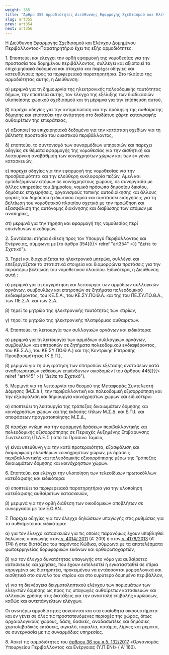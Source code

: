 ```yaml
---
weight: 355
title: "Άρθρο 355 Αρμοδιότητες Διεύθυνσης Εφαρμογής Σχεδιασμού και Ελέγχου Δομημένου Περιβάλλοντος-Παρατηρητήριο"
slug: art355
prev: art354
next: art356
---
```


Η Διεύθυνση Εφαρμογής Σχεδιασμού και Ελέγχου Δομημένου Περιβάλλοντος-Παρατηρητήριο έχει τις εξής αρμοδιότητες:

1\. Εποπτεύει και ελέγχει την ορθή εφαρμογή της νομοθεσίας για την προστασία του δομημένου περιβάλλοντος, συλλέγει και αξιοποιεί τα επιχειρησιακά δεδομένα και στοιχεία και παρέχει οδηγίες και κατευθύνσεις προς τα περιφερειακά παρατηρητήρια. Στο πλαίσιο της αρμοδιότητας αυτής, η Διεύθυνση:

α) μεριμνά για τη δημιουργία της ηλεκτρονικής πολεοδομικής ταυτότητας δήμων, την εποπτεία αυτής, τον έλεγχο της εξέλιξης των διαδικασιών υλοποίησης χωρικού σχεδιασμού και τη μέριμνα για την επίσπευση αυτού,

β) παρέχει οδηγίες για την αντιμετώπιση και την πρόληψη της αυθαίρετης δόμησης και εποπτεύει την ανάρτηση στο διαδίκτυο χάρτη καταγραφής αυθαιρέτων της επικράτειας,

γ) αξιοποιεί τα επιχειρησιακά δεδομένα για την κατάρτιση σχεδίων για τη βέλτιστη προστασία του οικιστικού περιβάλλοντος,

δ) εποπτεύει το συντονισμό των συναρμόδιων υπηρεσιών και παρέχει οδηγίες σε θέματα εφαρμογής της νομοθεσίας για την αισθητική και λειτουργική αναβάθμιση των κοινόχρηστων χώρων και των εν γένει κατασκευών,

ε) παρέχει οδηγίες για την εφαρμογή της νομοθεσίας για την προσβασιμότητα και την ελεύθερη κυκλοφορία πεζών, ΑμεΑ και εμποδιζόμενων ατόμων σε κοινόχρηστους χώρους, σε συνεργασία με άλλες υπηρεσίες του Δημοσίου, νομικά πρόσωπα δημοσίου δικαίου, δημόσιες επιχειρήσεις, οργανισμούς τοπικής αυτοδιοίκησης και άλλους φορείς του δημόσιου ή ιδιωτικού τομέα και συντάσσει εισηγήσεις για τη βελτίωση του νομοθετικού πλαισίου σχετικά με την προώθηση και εξασφάλιση της αυτόνομης διακίνησης και διαβίωσης των ατόμων με αναπηρίες,

στ) μεριμνά για την τήρηση και εφαρμογή της νομοθεσίας περί επικίνδυνων οικοδομών.

2\. Συντάσσει ετήσια έκθεση προς τον Υπουργό Περιβάλλοντος και Ενέργειας, σύμφωνα με [το άρθρο 354]({{< relref "art354" >}} "Δείτε το Σχετικό").

3\. Τηρεί και διαχειρίζεται τα ηλεκτρονικά μητρώα, συλλέγει και επεξεργάζεται τα στατιστικά στοιχεία και διαμορφώνει προτάσεις για την περαιτέρω βελτίωση του νομοθετικού πλαισίου. Ειδικότερα, η Διεύθυνση αυτή :

α) μεριμνά για τη συγκρότηση και λειτουργία των αρμόδιων συλλογικών οργάνων, συμβουλίων και επιτροπών σε ζητήματα πολεοδομικού ενδιαφέροντος, του ΚΕ.Σ.Α., του ΚΕ.ΣΥ.ΠΟ.Θ.Α. και της του ΠΕ.ΣΥ.ΠΟ.Θ.Α., των ΠΕ.Σ.Α. και των Σ.Α..

β) τηρεί το μητρώο της ηλεκτρονικής ταυτότητας των κτιρίων,

γ) τηρεί το μητρώο της ηλεκτρονικής πλατφόρμας αυθαιρέτων.

4\. Εποπτεύει τη λειτουργία των συλλογικών οργάνων και ειδικότερα:

α) μεριμνά για τη λειτουργία των αρμόδιων συλλογικών οργάνων, συμβουλίων και επιτροπών σε ζητήματα πολεοδομικού ενδιαφέροντος, του ΚΕ.Σ.Α.), του ΚΕ.ΣΥ.ΠΟ.Θ.Α.) και της Κεντρικής Επιτροπής Προσβασιμότητας (Κ.Ε.Π.),

β) μεριμνά για τη συγκρότηση των επιτροπών εξέτασης ενστάσεων κατά αναθεωρητικών εκθέσεων επικίνδυνων οικοδομών [του άρθρου 445]({{< relref "art445" >}} "Δείτε το Σχετικό").

5\. Μεριμνά για τη λειτουργία του θεσμού της Μεταφοράς Συντελεστή Δόμησης (Μ.Σ.Δ.), την περιβαλλοντική και πολεοδομική εξισορρόπηση και την εξασφάλιση και δημιουργία κοινόχρηστων χώρων και ειδικότερα:

α) εποπτεύει τη λειτουργία της τράπεζας δικαιωμάτων δόμησης και κοινόχρηστων χώρων και της έκδοσης τίτλων Μ.Σ.Δ. και Ε.Π.Ι. και αποφάσεων πραγματοποίησης Μ.Σ.Δ.,

β) παρέχει γνώμη για την εφαρμογή δράσεων περιβαλλοντικής και πολεοδομικής εξισορρόπησης σε Περιοχές Αυξημένης Επιβάρυνσης Συντελεστή (Π.Α.Ε.Σ.) από το Πράσινο Ταμείο,

γ) είναι υπεύθυνη για την κατά προτεραιότητα, εξασφάλιση και διαμόρφωση ελεύθερων κοινόχρηστων χώρων, με δράσεις περιβαλλοντικής και πολεοδομικής εξισορρόπησης μέσω της Τράπεζας δικαιωμάτων δόμησης και κοινόχρηστων χώρων.

6\. Εποπτεύει και ελέγχει την υλοποίηση των τελεσίδικων πρωτοκόλλων κατεδάφισης και ειδικότερα:

α) εποπτεύει τα περιφερειακά παρατηρητήρια για την υλοποίηση κατεδάφισης αυθαίρετων κατασκευών,

β) μεριμνά για την ορθή διάθεση των οικοδομικών αποβλήτων σε συνεργασία με τον Ε.Ο.ΑΝ..

7\. Παρέχει οδηγίες για τον έλεγχο δηλώσεων υπαγωγής στις ρυθμίσεις για τα αυθαίρετα και ειδικότερα:

α) για τον έλεγχο κατασκευών για τις οποίες παρανόμως έχουν υποβληθεί δηλώσεις υπαγωγής στον<a href="https://ia37rg02wpsa01.blob.core.windows.net/fek/01/2011/20110100209.pdf" title="Δείτε το Σχετικό"> ν. 4014/ 2011</a> (Α’ 209) ή στον<a href="https://ia37rg02wpsa01.blob.core.windows.net/fek/01/2013/20130100174.pdf" title="Δείτε το Σχετικό"> ν. 4178/2013</a> (Α’ 174) ή στις διατάξεις του παρόντος Κώδικα, σύμφωνα με τα αποτελέσματα φωτοερμηνείας δορυφορικών εικόνων και ορθοφωτοχαρτών,

β) για τον έλεγχο δυνατότητας υπαγωγής στο νόμο για αυθαίρετες κατασκευές και χρήσεις, που έχουν εκτελεστεί ή εγκατασταθεί σε κτίρια κηρυγμένα ως διατηρητέα, προκειμένου να εντάσσονται μορφολογικά και αισθητικά στο σύνολο του κτιρίου και στο ευρύτερο δομημένο περιβάλλον,

γ) για τη διενέργεια δειγματοληπτικού ελέγχου των πορισμάτων των ελεγκτών δόμησης ως προς τις υπαγωγές αυθαίρετων κατασκευών και αλλαγών χρήσης στις διατάξεις για την αναστολή επιβολής κυρώσεων, καθώς και αυτεπάγγελτων ελέγχων.

Οι ανωτέρω αρμοδιότητες ασκούνται και στα ευαίσθητα οικοσυστήματα και εν γένει σε όλες τις προστατευόμενες περιοχές της χώρας, όπως αρχαιολογικούς χώρους, δάση, δασικές, αναδασωτέες και δημόσιες χορτολιβαδικές εκτάσεις, αιγιαλό, παραλία, ποτάμια, λίμνες και ρέματα, σε συνεργασία με τις συναρμόδιες υπηρεσίες.

8\. Ασκεί τις αρμοδιότητες του <a href="https://ia37rg02wpsa01.blob.core.windows.net/fek/01/2017/20170100160.pdf" title="Δείτε το Σχετικό">άρθρου 36 του π.δ. 132/2017</a> «Οργανισμός Υπουργείου Περιβάλλοντος και Ενέργειας (Υ.Π.ΕΝ)» ( Α' 160).


